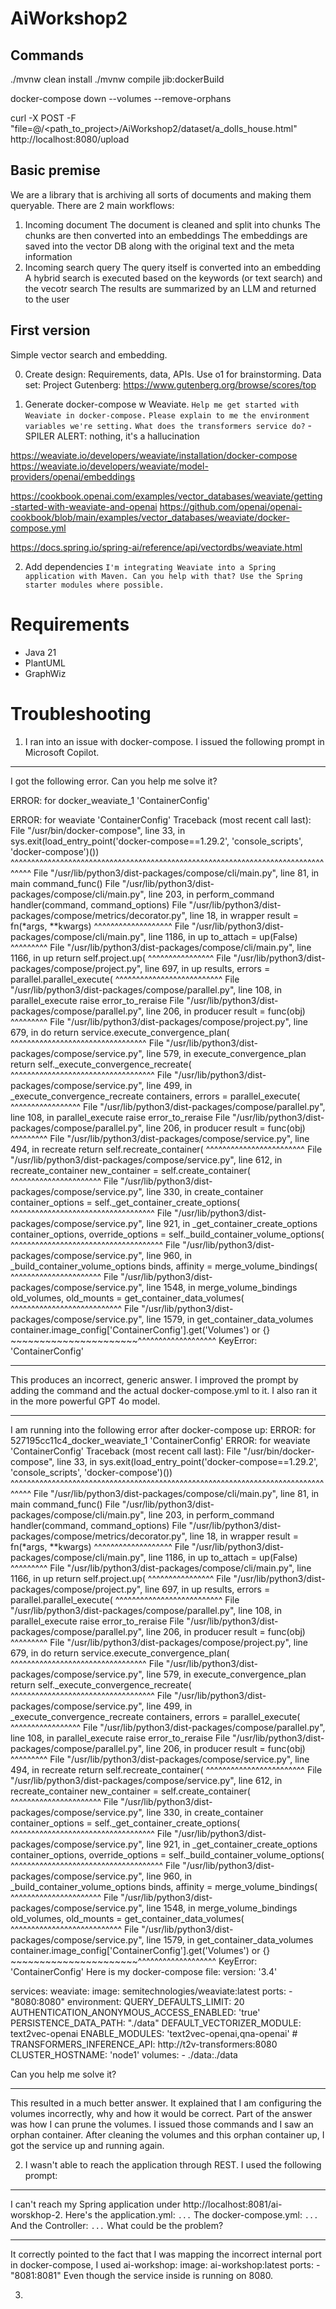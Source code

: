 # AiWorkshop2

## Commands

./mvnw clean install 
./mvnw compile jib:dockerBuild

docker-compose down --volumes --remove-orphans

curl -X POST -F "file=@/<path_to_project>/AiWorkshop2/dataset/a_dolls_house.html" http://localhost:8080/upload

## Basic premise

We are a library that is archiving all sorts of documents and making them queryable.
There are 2 main workflows:
1. Incoming document
The document is cleaned and split into chunks
The chunks are then converted into an embeddings
The embeddings are saved into the vector DB along with the original text and the meta information
2. Incoming search query
The query itself is converted into an embedding
A hybrid search is executed based on the keywords (or text search) and the vecotr search
The results are summarized by an LLM and returned to the user 

## First version
Simple vector search and embedding.

0. Create design: Requirements, data, APIs. Use o1 for brainstorming.
Data set: Project Gutenberg: https://www.gutenberg.org/browse/scores/top

1. Generate docker-compose w Weaviate.
`Help me get started with Weaviate in docker-compose.`
`Please explain to me the environment variables we're setting.`
`What does the transformers service do?` - SPILER ALERT: nothing, it's a hallucination

https://weaviate.io/developers/weaviate/installation/docker-compose
https://weaviate.io/developers/weaviate/model-providers/openai/embeddings

https://cookbook.openai.com/examples/vector_databases/weaviate/getting-started-with-weaviate-and-openai
https://github.com/openai/openai-cookbook/blob/main/examples/vector_databases/weaviate/docker-compose.yml

https://docs.spring.io/spring-ai/reference/api/vectordbs/weaviate.html

2. Add dependencies
`I'm integrating Weaviate into a Spring application with Maven. Can you help with that? Use the Spring starter modules where possible.`

# Requirements

* Java 21
* PlantUML
* GraphWiz


# Troubleshooting

1. I ran into an issue with docker-compose. I issued the following prompt in Microsoft Copilot.

----------------------------------

I got the following error. Can you help me solve it?

ERROR: for docker_weaviate_1  'ContainerConfig'

ERROR: for weaviate  'ContainerConfig'
Traceback (most recent call last):
  File "/usr/bin/docker-compose", line 33, in 
    sys.exit(load_entry_point('docker-compose==1.29.2', 'console_scripts', 'docker-compose')())
             ^^^^^^^^^^^^^^^^^^^^^^^^^^^^^^^^^^^^^^^^^^^^^^^^^^^^^^^^^^^^^^^^^^^^^^^^^^^^^^^^^
  File "/usr/lib/python3/dist-packages/compose/cli/main.py", line 81, in main
    command_func()
  File "/usr/lib/python3/dist-packages/compose/cli/main.py", line 203, in perform_command
    handler(command, command_options)
  File "/usr/lib/python3/dist-packages/compose/metrics/decorator.py", line 18, in wrapper
    result = fn(*args, **kwargs)
             ^^^^^^^^^^^^^^^^^^^
  File "/usr/lib/python3/dist-packages/compose/cli/main.py", line 1186, in up
    to_attach = up(False)
                ^^^^^^^^^
  File "/usr/lib/python3/dist-packages/compose/cli/main.py", line 1166, in up
    return self.project.up(
           ^^^^^^^^^^^^^^^^
  File "/usr/lib/python3/dist-packages/compose/project.py", line 697, in up
    results, errors = parallel.parallel_execute(
                      ^^^^^^^^^^^^^^^^^^^^^^^^^^
  File "/usr/lib/python3/dist-packages/compose/parallel.py", line 108, in parallel_execute
    raise error_to_reraise
  File "/usr/lib/python3/dist-packages/compose/parallel.py", line 206, in producer
    result = func(obj)
             ^^^^^^^^^
  File "/usr/lib/python3/dist-packages/compose/project.py", line 679, in do
    return service.execute_convergence_plan(
           ^^^^^^^^^^^^^^^^^^^^^^^^^^^^^^^^^
  File "/usr/lib/python3/dist-packages/compose/service.py", line 579, in execute_convergence_plan
    return self._execute_convergence_recreate(
           ^^^^^^^^^^^^^^^^^^^^^^^^^^^^^^^^^^^
  File "/usr/lib/python3/dist-packages/compose/service.py", line 499, in _execute_convergence_recreate
    containers, errors = parallel_execute(
                         ^^^^^^^^^^^^^^^^^
  File "/usr/lib/python3/dist-packages/compose/parallel.py", line 108, in parallel_execute
    raise error_to_reraise
  File "/usr/lib/python3/dist-packages/compose/parallel.py", line 206, in producer
    result = func(obj)
             ^^^^^^^^^
  File "/usr/lib/python3/dist-packages/compose/service.py", line 494, in recreate
    return self.recreate_container(
           ^^^^^^^^^^^^^^^^^^^^^^^^
  File "/usr/lib/python3/dist-packages/compose/service.py", line 612, in recreate_container
    new_container = self.create_container(
                    ^^^^^^^^^^^^^^^^^^^^^^
  File "/usr/lib/python3/dist-packages/compose/service.py", line 330, in create_container
    container_options = self._get_container_create_options(
                        ^^^^^^^^^^^^^^^^^^^^^^^^^^^^^^^^^^^
  File "/usr/lib/python3/dist-packages/compose/service.py", line 921, in _get_container_create_options
    container_options, override_options = self._build_container_volume_options(
                                          ^^^^^^^^^^^^^^^^^^^^^^^^^^^^^^^^^^^^^
  File "/usr/lib/python3/dist-packages/compose/service.py", line 960, in _build_container_volume_options
    binds, affinity = merge_volume_bindings(
                      ^^^^^^^^^^^^^^^^^^^^^^
  File "/usr/lib/python3/dist-packages/compose/service.py", line 1548, in merge_volume_bindings
    old_volumes, old_mounts = get_container_data_volumes(
                              ^^^^^^^^^^^^^^^^^^^^^^^^^^^
  File "/usr/lib/python3/dist-packages/compose/service.py", line 1579, in get_container_data_volumes
    container.image_config['ContainerConfig'].get('Volumes') or {}
    ~~~~~~~~~~~~~~~~~~~~~~^^^^^^^^^^^^^^^^^^^
KeyError: 'ContainerConfig'

----------------------------------

This produces an incorrect, generic answer. 
I improved the prompt by adding the command and the actual docker-compose.yml to it.
I also ran it in the more powerful GPT 4o model.

----------------------------------

I am running into the following error after docker-compose up:
ERROR: for 527195cc11c4_docker_weaviate_1  'ContainerConfig'  ERROR: for weaviate  'ContainerConfig' Traceback (most recent call last):   File "/usr/bin/docker-compose", line 33, in <module>     sys.exit(load_entry_point('docker-compose==1.29.2', 'console_scripts', 'docker-compose')())              ^^^^^^^^^^^^^^^^^^^^^^^^^^^^^^^^^^^^^^^^^^^^^^^^^^^^^^^^^^^^^^^^^^^^^^^^^^^^^^^^^   File "/usr/lib/python3/dist-packages/compose/cli/main.py", line 81, in main     command_func()   File "/usr/lib/python3/dist-packages/compose/cli/main.py", line 203, in perform_command     handler(command, command_options)   File "/usr/lib/python3/dist-packages/compose/metrics/decorator.py", line 18, in wrapper     result = fn(*args, **kwargs)              ^^^^^^^^^^^^^^^^^^^   File "/usr/lib/python3/dist-packages/compose/cli/main.py", line 1186, in up     to_attach = up(False)                 ^^^^^^^^^   File "/usr/lib/python3/dist-packages/compose/cli/main.py", line 1166, in up     return self.project.up(            ^^^^^^^^^^^^^^^^   File "/usr/lib/python3/dist-packages/compose/project.py", line 697, in up     results, errors = parallel.parallel_execute(                       ^^^^^^^^^^^^^^^^^^^^^^^^^^   File "/usr/lib/python3/dist-packages/compose/parallel.py", line 108, in parallel_execute     raise error_to_reraise   File "/usr/lib/python3/dist-packages/compose/parallel.py", line 206, in producer     result = func(obj)              ^^^^^^^^^   File "/usr/lib/python3/dist-packages/compose/project.py", line 679, in do     return service.execute_convergence_plan(            ^^^^^^^^^^^^^^^^^^^^^^^^^^^^^^^^^   File "/usr/lib/python3/dist-packages/compose/service.py", line 579, in execute_convergence_plan     return self._execute_convergence_recreate(            ^^^^^^^^^^^^^^^^^^^^^^^^^^^^^^^^^^^   File "/usr/lib/python3/dist-packages/compose/service.py", line 499, in _execute_convergence_recreate     containers, errors = parallel_execute(                          ^^^^^^^^^^^^^^^^^   File "/usr/lib/python3/dist-packages/compose/parallel.py", line 108, in parallel_execute     raise error_to_reraise   File "/usr/lib/python3/dist-packages/compose/parallel.py", line 206, in producer     result = func(obj)              ^^^^^^^^^   File "/usr/lib/python3/dist-packages/compose/service.py", line 494, in recreate     return self.recreate_container(            ^^^^^^^^^^^^^^^^^^^^^^^^   File "/usr/lib/python3/dist-packages/compose/service.py", line 612, in recreate_container     new_container = self.create_container(                     ^^^^^^^^^^^^^^^^^^^^^^   File "/usr/lib/python3/dist-packages/compose/service.py", line 330, in create_container     container_options = self._get_container_create_options(                         ^^^^^^^^^^^^^^^^^^^^^^^^^^^^^^^^^^^   File "/usr/lib/python3/dist-packages/compose/service.py", line 921, in _get_container_create_options     container_options, override_options = self._build_container_volume_options(                                           ^^^^^^^^^^^^^^^^^^^^^^^^^^^^^^^^^^^^^   File "/usr/lib/python3/dist-packages/compose/service.py", line 960, in _build_container_volume_options     binds, affinity = merge_volume_bindings(                       ^^^^^^^^^^^^^^^^^^^^^^   File "/usr/lib/python3/dist-packages/compose/service.py", line 1548, in merge_volume_bindings     old_volumes, old_mounts = get_container_data_volumes(                               ^^^^^^^^^^^^^^^^^^^^^^^^^^^   File "/usr/lib/python3/dist-packages/compose/service.py", line 1579, in get_container_data_volumes     container.image_config['ContainerConfig'].get('Volumes') or {}     ~~~~~~~~~~~~~~~~~~~~~~^^^^^^^^^^^^^^^^^^^ KeyError: 'ContainerConfig' 
Here is my docker-compose file: 
version: '3.4'

services:
  weaviate:
    image: semitechnologies/weaviate:latest
    ports:
      - "8080:8080"
    environment:
      QUERY_DEFAULTS_LIMIT: 20
      AUTHENTICATION_ANONYMOUS_ACCESS_ENABLED: 'true'
      PERSISTENCE_DATA_PATH: "./data"
      DEFAULT_VECTORIZER_MODULE: text2vec-openai
      ENABLE_MODULES: 'text2vec-openai,qna-openai'
      # TRANSFORMERS_INFERENCE_API: http://t2v-transformers:8080
      CLUSTER_HOSTNAME: 'node1'
    volumes:
      - ./data:./data

Can you help me solve it?

----------------------------------

This resulted in a much better answer. It explained that I am configuring the volumes incorrectly, why and how it would be correct.
Part of the answer was how I can prune the volumes. I issued those commands and I saw an orphan container. 
After cleaning the volumes and this orphan container up, I got the service up and running again.

2. I wasn't able to reach the application through REST. I used the following prompt: 

----------------------------------

I can't reach my Spring application under http://localhost:8081/ai-worskhop-2. Here's the application.yml:
```...```
The docker-compose.yml:
```...```
And the Controller:
```...```
What could be the problem?

----------------------------------

It correctly pointed to the fact that I was mapping the incorrect internal port in docker-compose, I used 
  ai-workshop:
    image: ai-workshop:latest
    ports:
      - "8081:8081"
Even though the service inside is running on 8080.

3. 